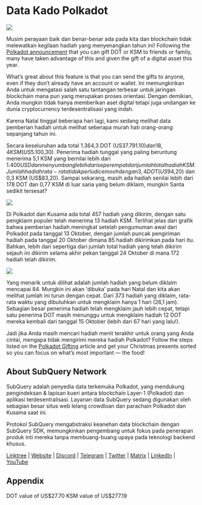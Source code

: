 # Data Kado Polkadot

![](https://miro.medium.com/max/1400/1*Y_Fm1wWLcN9lAbWr0KK1qA.png)

Musim perayaan baik dan benar-benar ada pada kita dan blockchain tidak melewatkan kegilaan hadiah yang menyenangkan tahun ini! Following the [Polkadot announcement](https://polkadot.network/blog/introducing-polkadot-kusama-gifts/) that you can gift DOT or KSM to friends or family, many have taken advantage of this and given the gift of a digital asset this year.

What’s great about this feature is that you can send the gifts to anyone, even if they don’t already have an account or wallet. Ini memungkinkan Anda untuk mengatasi salah satu tantangan terbesar untuk jaringan blockchain mana pun yang merupakan proses orientasi. Dengan demikian, Anda mungkin tidak hanya memberikan aset digital tetapi juga undangan ke dunia cryptocurrency terdesentralisasi yang indah.

Karena Natal tinggal beberapa hari lagi, kami sedang melihat data pemberian hadiah untuk melihat seberapa murah hati orang-orang sepanjang tahun ini.

Secara keseluruhan ada total 1.364,3 DOT (US$37.791.10) dan 18,4 KSM (US$5.100,30). Penerima hadiah tunggal yang paling beruntung menerima 5,1 KSM yang bernilai lebih dari $1.400 USD dan menyumbang lebih dari seperempat dari jumlah total hadiah KSM. Jumlah hadiah rata-rata tidak perlu dicemooh dengan 3,4 DOT (US$94,20) dan 0,3 KSM (US$83,20). Sampai sekarang, masih ada hadiah senilai lebih dari 178 DOT dan 0,77 KSM di luar sana yang belum diklaim, mungkin Santa sedikit tersesat?

![](https://miro.medium.com/max/1400/0*39FkrB8c1ZE2LhlU)

Di Polkadot dan Kusama ada total 457 hadiah yang dikirim, dengan satu pengklaim populer telah menerima 13 hadiah KSM. Terlihat jelas dari grafik bahwa pemberian hadiah meningkat setelah pengumuman awal dari Polkadot pada tanggal 13 Oktober, dengan jumlah puncak pengiriman hadiah pada tanggal 20 Oktober dimana 85 hadiah dikirimkan pada hari itu. Bahkan, lebih dari sepertiga dari jumlah total hadiah yang telah dikirim sejauh ini dikirim selama akhir pekan tanggal 24 Oktober di mana 172 hadiah telah dikirim.

![](https://miro.medium.com/max/1400/0*F12i2JCMl0YOwaLG)

Yang menarik untuk dilihat adalah jumlah hadiah yang belum diklaim mencapai 84. Mungkin ini akan 'dibuka' pada hari Natal dan kita akan melihat jumlah ini turun dengan cepat. Dari 373 hadiah yang diklaim, rata-rata waktu yang dibutuhkan untuk mengklaim hanya 1 hari (26,1 jam). Sebagian besar penerima hadiah telah mengklaim jauh lebih cepat, tetapi satu penerima DOT masih menunggu untuk mengklaim hadiah 12 DOT mereka kembali dari tanggal 15 Oktober (lebih dari 67 hari yang lalu!).

Jadi jika Anda masih mencari hadiah menit terakhir untuk orang yang Anda cintai, mengapa tidak mengirimi mereka hadiah Polkadot? Follow the steps listed on the [Polkadot Gifting](https://polkadot.network/blog/introducing-polkadot-kusama-gifts/) article and get your Christmas presents sorted so you can focus on what’s most important — the food!

## About SubQuery Network

SubQuery adalah penyedia data terkemuka Polkadot, yang mendukung pengindeksan & lapisan kueri antara blockchain Layer-1 (Polkadot) dan aplikasi terdesentralisasi. Layanan data SubQuery sedang digunakan oleh sebagian besar situs web lelang crowdloan dan parachain Polkadot dan Kusama saat ini.

Protokol SubQuery mengabstraksi keanehan data blockchain dengan SubQuery SDK, memungkinkan pengembang untuk fokus pada penerapan produk inti mereka tanpa membuang-buang upaya pada teknologi backend khusus.

​​​​[Linktree](https://linktr.ee/subquerynetwork) | [Website](https://subquery.network/) | [Discord](https://discord.com/invite/78zg8aBSMG) | [Telegram](https://t.me/subquerynetwork) | [Twitter](https://twitter.com/subquerynetwork) | [Matrix](https://matrix.to/#/#subquery:matrix.org) | [LinkedIn](https://www.linkedin.com/company/subquery) | [YouTube](https://www.youtube.com/channel/UCi1a6NUUjegcLHDFLr7CqLw)

## Appendix

DOT value of US\$27.70 KSM value of US\$277.19
